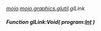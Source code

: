 _[mojo](../../modules/mojo/mojo-module.md):[mojo.graphics.glutil](../../modules/mojo/mojo-graphics-glutil.md).glLink_
##### Function glLink:Void( program:[Int](../../modules/wonkey/wonkey-types-int.md) )
